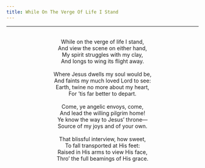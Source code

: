 ```yaml
---
title: While On The Verge Of Life I Stand
---
```


---
<center>
<br/>
While on the verge of life I stand,<br/>
And view the scene on either hand,<br/>
My spirit struggles with my clay,<br/>
And longs to wing its flight away.<br/>
<br/>
Where Jesus dwells my soul would be,<br/>
And faints my much loved Lord to see:<br/>
Earth, twine no more about my heart,<br/>
For ’tis far better to depart.<br/>
<br/>
Come, ye angelic envoys, come,<br/>
And lead the willing pilgrim home!<br/>
Ye know the way to Jesus’ throne—<br/>
Source of my joys and of your own.<br/>
<br/>
That blissful interview, how sweet,<br/>
To fall transported at His feet:<br/>
Raised in His arms to view His face,<br/>
Thro’ the full beamings of His grace.<br/>

</center>